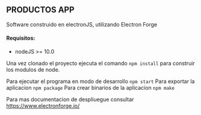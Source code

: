 ## PRODUCTOS APP

Software construido en electronJS, utilizando Electron Forge

#### Requisitos:
- nodeJS >= 10.0

Una vez clonado el proyecto ejecuta el comando `npm install` para construir los
modulos de node.

Para ejecutar el programa en modo de desarrollo `npm start`
Para exportar la aplicacion `npm package`
Para crear binarios de la aplicacion `npm make`


Para mas documentacion de despliuegue consultar https://www.electronforge.io/
